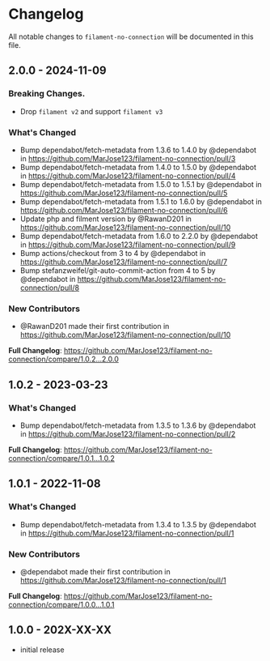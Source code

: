# Changelog

All notable changes to `filament-no-connection` will be documented in this file.

## 2.0.0 - 2024-11-09

### Breaking Changes.

* Drop `filament v2` and support `filament v3`

### What's Changed

* Bump dependabot/fetch-metadata from 1.3.6 to 1.4.0 by @dependabot in https://github.com/MarJose123/filament-no-connection/pull/3
* Bump dependabot/fetch-metadata from 1.4.0 to 1.5.0 by @dependabot in https://github.com/MarJose123/filament-no-connection/pull/4
* Bump dependabot/fetch-metadata from 1.5.0 to 1.5.1 by @dependabot in https://github.com/MarJose123/filament-no-connection/pull/5
* Bump dependabot/fetch-metadata from 1.5.1 to 1.6.0 by @dependabot in https://github.com/MarJose123/filament-no-connection/pull/6
* Update php and filment version by @RawanD201 in https://github.com/MarJose123/filament-no-connection/pull/10
* Bump dependabot/fetch-metadata from 1.6.0 to 2.2.0 by @dependabot in https://github.com/MarJose123/filament-no-connection/pull/9
* Bump actions/checkout from 3 to 4 by @dependabot in https://github.com/MarJose123/filament-no-connection/pull/7
* Bump stefanzweifel/git-auto-commit-action from 4 to 5 by @dependabot in https://github.com/MarJose123/filament-no-connection/pull/8

### New Contributors

* @RawanD201 made their first contribution in https://github.com/MarJose123/filament-no-connection/pull/10

**Full Changelog**: https://github.com/MarJose123/filament-no-connection/compare/1.0.2...2.0.0

## 1.0.2 - 2023-03-23

### What's Changed

- Bump dependabot/fetch-metadata from 1.3.5 to 1.3.6 by @dependabot in https://github.com/MarJose123/filament-no-connection/pull/2

**Full Changelog**: https://github.com/MarJose123/filament-no-connection/compare/1.0.1...1.0.2

## 1.0.1 - 2022-11-08

### What's Changed

- Bump dependabot/fetch-metadata from 1.3.4 to 1.3.5 by @dependabot in https://github.com/MarJose123/filament-no-connection/pull/1

### New Contributors

- @dependabot made their first contribution in https://github.com/MarJose123/filament-no-connection/pull/1

**Full Changelog**: https://github.com/MarJose123/filament-no-connection/compare/1.0.0...1.0.1

## 1.0.0 - 202X-XX-XX

- initial release
